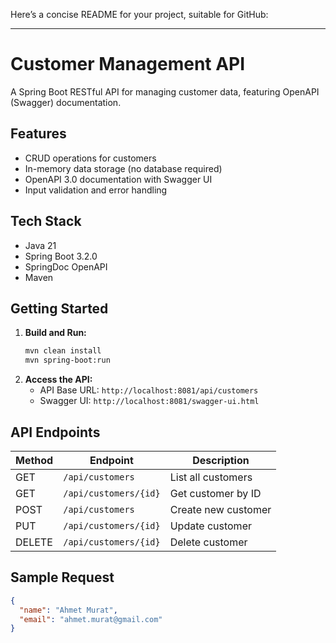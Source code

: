 Here’s a concise README for your project, suitable for GitHub:

---

# Customer Management API

A Spring Boot RESTful API for managing customer data, featuring OpenAPI (Swagger) documentation.

## Features

- CRUD operations for customers
- In-memory data storage (no database required)
- OpenAPI 3.0 documentation with Swagger UI
- Input validation and error handling

## Tech Stack

- Java 21
- Spring Boot 3.2.0
- SpringDoc OpenAPI
- Maven

## Getting Started

1. **Build and Run:**
   ```bash
   mvn clean install
   mvn spring-boot:run
   ```
2. **Access the API:**
   - API Base URL: `http://localhost:8081/api/customers`
   - Swagger UI: `http://localhost:8081/swagger-ui.html`

## API Endpoints

| Method | Endpoint                | Description           |
|--------|-------------------------|-----------------------|
| GET    | `/api/customers`        | List all customers    |
| GET    | `/api/customers/{id}`   | Get customer by ID    |
| POST   | `/api/customers`        | Create new customer   |
| PUT    | `/api/customers/{id}`   | Update customer       |
| DELETE | `/api/customers/{id}`   | Delete customer       |

## Sample Request

```json
{
  "name": "Ahmet Murat",
  "email": "ahmet.murat@gmail.com"
}
```
